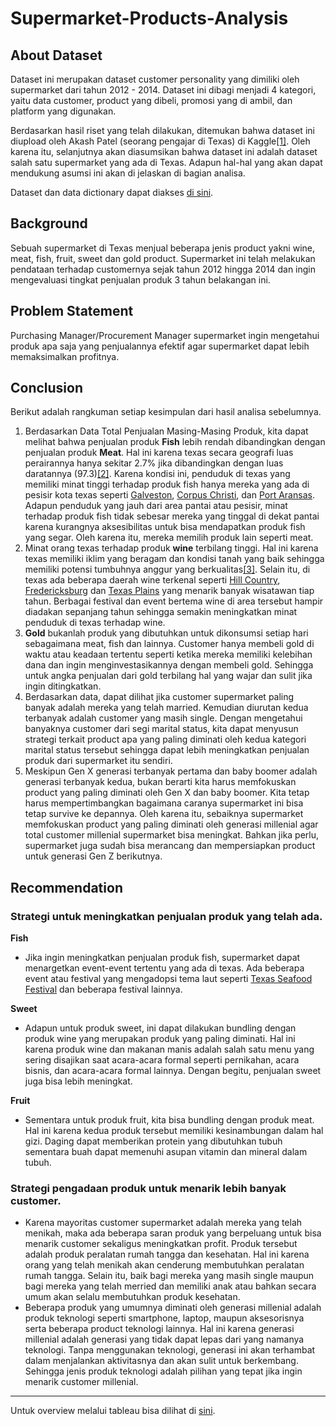 # Supermarket-Products-Analysis

## About Dataset
Dataset ini merupakan dataset customer personality yang dimiliki oleh supermarket dari tahun 2012 - 2014. Dataset ini dibagi menjadi 4 kategori, yaitu data customer, product yang dibeli, promosi yang di ambil, dan platform yang digunakan.

Berdasarkan hasil riset yang telah dilakukan, ditemukan bahwa dataset ini diupload oleh Akash Patel (seorang pengajar di Texas) di Kaggle[[1]](https://time.com/6179344/akash-patel-innovative-teachers-2022/). Oleh karena itu, selanjutnya akan diasumsikan bahwa dataset  ini adalah dataset salah satu supermarket yang ada di Texas. Adapun hal-hal yang akan dapat mendukung asumsi ini akan di jelaskan di bagian analisa.

Dataset dan data dictionary dapat diakses [di sini](https://www.kaggle.com/datasets/imakash3011/customer-personality-analysis).

## Background
Sebuah supermarket di Texas menjual beberapa jenis product yakni wine, meat, fish, fruit, sweet dan gold product. Supermarket ini telah melakukan pendataan terhadap customernya sejak tahun 2012 hingga 2014 dan ingin mengevaluasi tingkat penjualan produk 3 tahun belakangan ini.

## Problem Statement
Purchasing Manager/Procurement Manager supermarket ingin mengetahui produk apa saja yang penjualannya efektif agar supermarket dapat lebih memaksimalkan profitnya.

## Conclusion
Berikut adalah rangkuman setiap kesimpulan dari hasil analisa sebelumnya.

1. Berdasarkan Data Total Penjualan Masing-Masing Produk, kita dapat melihat bahwa penjualan produk **Fish** lebih rendah dibandingkan dengan penjualan produk **Meat**. Hal ini karena texas secara geografi luas perairannya hanya sekitar 2.7% jika dibandingkan dengan luas daratannya (97.3)[[2]](https://www.infoplease.com/us/states/land-and-water-area-of-states). Karena kondisi ini, penduduk di texas yang memiliki minat tinggi terhadap produk fish hanya mereka yang ada di pesisir kota texas seperti [Galveston](https://www.google.com/url?sa=i&url=https%3A%2F%2Fwww.southernliving.com%2Ftravel%2Ftexas%2Fwhats-new-in-galveston&psig=AOvVaw2r-2J7pErJiwsU0ZMHK5SN&ust=1684091720391000&source=images&cd=vfe&ved=0CBEQjRxqFwoTCJjK_taA8_4CFQAAAAAdAAAAABAE), [Corpus Christi](https://www.google.com/url?sa=i&url=https%3A%2F%2Ftotallytexastravel.com%2Fthings-to-do-in-corpus-christi%2F&psig=AOvVaw3g0HCJIYmFUkKUfDNtB0P4&ust=1684091775945000&source=images&cd=vfe&ved=0CBEQjRxqFwoTCOCZ3_GA8_4CFQAAAAAdAAAAABAR), dan [Port Aransas](https://www.google.com/search?q=Port+Aransas&source=lmns&bih=706&biw=1536&rlz=1C1GCEA_enID973ID973&hl=id&sa=X&ved=2ahUKEwjnh-Ky__L-AhV_AbcAHfnuBDsQ_AUoAHoECAEQAA). Adapun penduduk yang jauh dari area pantai atau pesisir, minat terhadap produk fish tidak sebesar mereka yang tinggal di dekat pantai karena kurangnya aksesibilitas untuk bisa mendapatkan produk fish yang segar. Oleh karena itu, mereka memilih produk lain seperti meat.
1. Minat orang texas terhadap produk **wine** terbilang tinggi. Hal ini karena texas memiliki iklim yang beragam dan kondisi tanah yang baik sehingga memiliki potensi tumbuhnya anggur yang berkualitas[[3]](https://www.reddyvineyards.com/blog/wine-and-grape-growers-in-west-texas-high-plains-ava/). Selain itu, di texas ada beberapa daerah wine terkenal seperti [Hill Country](https://www.google.com/url?sa=i&url=https%3A%2F%2Fwww.decanter.com%2Fwine-travel%2Ftexas-hill-country-for-winelovers-the-places-to-know-472115%2F&psig=AOvVaw0ebWgWbsXkYy81VxitFRlC&ust=1684092518950000&source=images&cd=vfe&ved=2ahUKEwiXjZTUg_P-AhWlXmwGHdTkAKQQjRx6BAgAEAw), [Fredericksburg](https://www.google.com/url?sa=i&url=https%3A%2F%2Fwww.viator.com%2Ftours%2FFredericksburg%2FFredericksburg-Hill-Country-Wine-Tour%2Fd50796-34335P1&psig=AOvVaw0UCWgrgUCbOmF6dI-tsLFN&ust=1684092514199000&source=images&cd=vfe&ved=2ahUKEwjjiPLRg_P-AhXeXmwGHd1MC5gQjRx6BAgAEAw) dan [Texas Plains](https://www.google.com/url?sa=i&url=https%3A%2F%2Fwww.decanter.com%2Fpremium%2Ftexas-high-plains-ava-profile-plus-10-exciting-wines-to-try-490864%2F&psig=AOvVaw0acImiPtu57QtbrMW1rAX5&ust=1684092662236000&source=images&cd=vfe&ved=0CBEQjRxqFwoTCMiunpiE8_4CFQAAAAAdAAAAABAE) yang menarik banyak wisatawan tiap tahun. Berbagai festival dan event bertema wine di area tersebut hampir diadakan sepanjang tahun sehingga semakin meningkatkan minat penduduk di texas terhadap wine. 
1. **Gold** bukanlah produk yang dibutuhkan untuk dikonsumsi setiap hari sebagaimana meat, fish dan lainnya. Customer hanya membeli gold di waktu atau keadaan tertentu seperti ketika mereka memiliki kelebihan dana dan ingin menginvestasikannya dengan membeli gold. Sehingga untuk angka penjualan dari gold terbilang hal yang wajar dan sulit jika ingin ditingkatkan.
1. Berdasarkan data, dapat dilihat jika customer supermarket paling banyak adalah mereka yang telah married. Kemudian diurutan kedua terbanyak adalah customer yang masih single. Dengan mengetahui banyaknya customer dari segi marital status, kita dapat menyusun strategi terkait product apa yang paling diminati oleh kedua kategori marital status tersebut sehingga dapat lebih meningkatkan penjualan produk dari supermarket itu sendiri.
1. Meskipun Gen X generasi terbanyak pertama dan baby boomer adalah generasi terbanyak kedua, bukan berarti kita harus memfokuskan product yang paling diminati oleh Gen X dan baby boomer. Kita tetap harus mempertimbangkan bagaimana caranya supermarket ini bisa tetap survive ke depannya. Oleh karena itu, sebaiknya supermarket memfokuskan product yang paling diminati oleh generasi millenial agar total customer millenial supermarket bisa meningkat. Bahkan jika perlu, supermarket juga sudah bisa merancang dan mempersiapkan product untuk generasi Gen Z berikutnya.

## Recommendation
### Strategi untuk meningkatkan penjualan produk yang telah ada.
**Fish**

* Jika ingin meningkatkan penjualan produk fish, supermarket dapat menargetkan event-event tertentu yang ada di texas. Ada beberapa event atau festival yang mengadopsi tema laut seperti [Texas Seafood Festival](https://www.google.com/url?sa=i&url=https%3A%2F%2Fwww.texasrealfood.com%2Fevents%2Fthe-port-isabel-shrimp-cook-off-seafood-festival-2022%2F&psig=AOvVaw0duo3g2UxqwJjQZF_0rLM2&ust=1684093159160000&source=images&cd=vfe&ved=0CBEQjRxqFwoTCKikvoWG8_4CFQAAAAAdAAAAABAE) dan beberapa festival lainnya.

**Sweet**
* Adapun untuk produk sweet, ini dapat dilakukan bundling dengan produk wine yang merupakan produk yang paling diminati. Hal ini karena produk wine dan makanan manis adalah salah satu menu yang sering disajikan saat acara-acara formal seperti pernikahan, acara bisnis, dan acara-acara formal lainnya. Dengan begitu, penjualan sweet juga bisa lebih meningkat.

**Fruit**
* Sementara untuk produk fruit, kita bisa bundling dengan produk meat. Hal ini karena kedua produk tersebut memiliki kesinambungan dalam hal gizi. Daging dapat memberikan protein yang dibutuhkan tubuh sementara buah dapat memenuhi asupan vitamin dan mineral dalam tubuh.

### Strategi pengadaan produk untuk menarik lebih banyak customer.

* Karena mayoritas customer supermarket adalah mereka yang telah menikah, maka ada beberapa saran produk yang berpeluang untuk bisa menarik customer sekaligus meningkatkan profit. Produk tersebut adalah produk peralatan rumah tangga dan kesehatan. Hal ini karena orang yang telah menikah akan cenderung membutuhkan peralatan rumah tangga. Selain itu, baik bagi mereka yang masih single maupun bagi mereka yang telah merried dan memiliki anak atau bahkan secara umum akan selalu membutuhkan produk kesehatan.
*  Beberapa produk yang umumnya diminati oleh generasi millenial adalah produk teknologi seperti smartphone, laptop, maupun aksesorisnya serta beberapa product teknologi lainnya. Hal ini karena generasi millenial adalah generasi yang tidak dapat lepas dari yang namanya teknologi. Tanpa menggunakan teknologi, generasi ini akan terhambat dalam menjalankan aktivitasnya dan akan sulit untuk berkembang. Sehingga jenis produk teknologi adalah pilihan yang tepat jika ingin menarik customer millenial.
---
Untuk overview melalui tableau bisa dilihat di [sini](https://public.tableau.com/app/profile/harry.maulana/viz/Capstone2Supermarketproductanalysis/SupermarketProductAnalysis).
